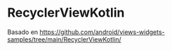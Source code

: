 # RecyclerViewKotlin
  
Basado en https://github.com/android/views-widgets-samples/tree/main/RecyclerViewKotlin/
